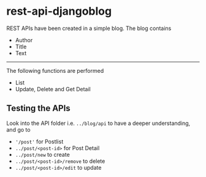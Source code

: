 # rest-api-djangoblog

REST APIs have been created in a simple blog.
The blog contains
* Author
* Title
* Text

----------------------------------------------

The following functions are performed
* List
* Update, Delete and Get Detail



## Testing the APIs

Look into the API folder i.e. `../blog/api` to have a deeper understanding, and go to 

* `'/post'` for Postlist
* `../post/<post-id>` for Post Detail
* `../post/new` to create
* `../post/<post-id>/remove` to delete
* `../post/<post-id>/edit` to update
